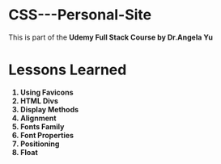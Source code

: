 # CSS---Personal-Site
This is part of the <b> Udemy Full Stack Course by Dr.Angela Yu <b>
<h1> Lessons Learned </h1>
<ol>
  <li>Using Favicons</li>
  <li>HTML Divs</li>
  <li>Display Methods</li>
  <li>Alignment</li> 
  <li>Fonts Family</li>
  <li>Font Properties</li>
  <li>Positioning</li>
  <li>Float</li>
</ul>
